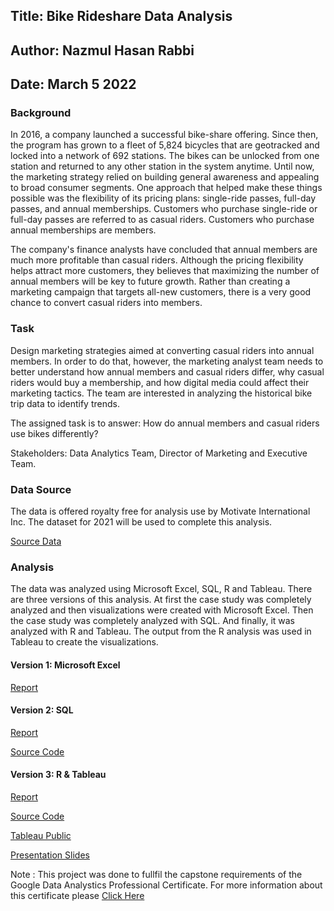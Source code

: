 ## Title: Bike Rideshare Data Analysis
## Author: Nazmul Hasan Rabbi
## Date: March 5 2022

### Background

In 2016, a company launched a successful bike-share offering. Since then, the program has grown to a fleet of 5,824 bicycles that are geotracked and locked into a network of 692 stations. The bikes can be unlocked from one station and returned to any other station in the system anytime. Until now, the marketing strategy relied on building general awareness and appealing to broad consumer segments. One approach that helped make these things possible was the flexibility of its pricing plans: single-ride passes, full-day passes, and annual memberships. Customers who purchase single-ride or full-day passes are referred to as casual riders. Customers who purchase annual memberships are members.

The company's finance analysts have concluded that annual members are much more profitable than casual riders. Although the pricing flexibility helps attract more customers, they believes that maximizing the number of annual members will be key to future growth. Rather than creating a marketing campaign that targets all-new customers, there is a very good chance to convert casual riders into members.

### Task

Design marketing strategies aimed at converting casual riders into annual members. In order to do that, however, the marketing analyst team needs to better understand how annual members and casual riders differ, why casual riders would buy a membership, and how digital media could affect their marketing tactics. The team are interested in analyzing the historical bike trip data to identify trends.

The assigned task is to answer: How do annual members and casual riders use bikes differently?

Stakeholders: Data Analytics Team, Director of Marketing and Executive Team.

### Data Source

The data is offered royalty free for analysis use by Motivate International Inc. The dataset for 2021 will be used to complete this analysis.

[Source Data](https://divvy-tripdata.s3.amazonaws.com/index.html)

### Analysis

The data was analyzed using Microsoft Excel, SQL, R and Tableau. There are three versions of this analysis. At first the case study was completely analyzed and then visualizations were created with Microsoft Excel. Then the case study was completely analyzed with SQL. And finally, it was analyzed with R and Tableau. The output from the R analysis was used in Tableau to create the visualizations.

#### Version 1: Microsoft Excel

<a href="https://drive.google.com/file/d/1ef6S7CZNGB_utcN8O9XlF1hdrnpVJONG/view?usp=sharing" target="_blank">Report</a>


#### Version 2: SQL

<a href="https://drive.google.com/file/d/1ihv8Rpa0LLSwTkVL8PFRnmLc24Uh3jow/view?usp=sharing" target="_blank">Report</a>

[Source Code](https://github.com/nrabbi/Bike-Rideshare-Data_Analysis/tree/main/SQL)



#### Version 3: R & Tableau

<a href="https://drive.google.com/file/d/1qDxvwQqin7kf5VVnyefTCu43gi7IWDPx/view?usp=sharing" target="_blank">Report</a>

[Source Code](https://github.com/nrabbi/Bike-Rideshare-Data_Analysis/blob/main/R/analysis-R.R)

<a href="https://public.tableau.com/views/RideshareBikeAnalysis/weekday_analysis?:language=en-US&:display_count=n&:origin=viz_share_link" target="_blank">Tableau Public</a>

<a href="https://docs.google.com/presentation/d/1g9QHYIXx1E34URYFD8rJTj1Uec4RgUUL/edit?usp=sharing&ouid=106085838981290799159&rtpof=true&sd=true" target="_blank">Presentation Slides</a>


Note : This project was done to fullfil the capstone requirements of the Google Data Analystics Professional Certificate. For more information about this certificate please [Click Here](https://www.coursera.org/professional-certificates/google-data-analytics?utm_source=gg&utm_medium=sem&utm_campaign=15-GoogleDataAnalytics-ROW&utm_content=B2C&campaignid=12566515400&adgroupid=117869292685&device=c&keyword=google%20data%20analytics&matchtype=b&network=g&devicemodel=&adpostion=&creativeid=507290840639&hide_mobile_promo&gclid=EAIaIQobChMIoqPOuK-v9gIV0ud3Ch0DYQ2hEAAYASAAEgJ86fD_BwE)

